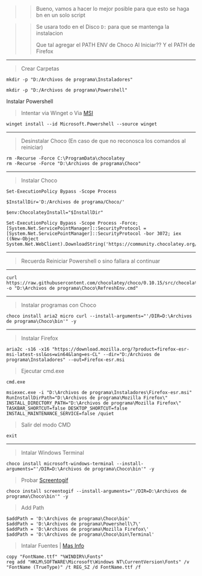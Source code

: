 >> Bueno, vamos a hacer lo mejor posible para que esto se haga bn en un solo script

>> Se usara todo en el Disco `D:` para que se mantenga la instalacion
>>
>> Que tal agregar el PATH ENV de Choco Al Iniciar??
>> Y el PATH de Firefox
---
> Crear Carpetas
```
mkdir -p "D:/Archivos de programa\Instaladores"
```
```
mkdir -p "D:/Archivos de programa\Powershell"
```

Instalar Powershell
> Intentar via Winget o Via [MSI](https://github.com/PowerShell/PowerShell/releases/latest/download/PowerShell-7.3.8-win-x64.msi)
```
winget install --id Microsoft.Powershell --source winget
```

---
> Desinstalar Choco (En caso de que no reconosca los comandos al reiniciar)
```
rm -Recurse -Force C:\ProgramData\chocolatey
rm -Recurse -Force "D:\Archivos de programa\Choco"
```

---
> Instalar Choco
```
Set-ExecutionPolicy Bypass -Scope Process
```
```
$InstallDir='D:/Archivos de programa/Choco/'
```
```
$env:ChocolateyInstall="$InstallDir"
```
```
Set-ExecutionPolicy Bypass -Scope Process -Force; [System.Net.ServicePointManager]::SecurityProtocol = [System.Net.ServicePointManager]::SecurityProtocol -bor 3072; iex ((New-Object System.Net.WebClient).DownloadString('https://community.chocolatey.org/install.ps1'))
```
---
> Recuerda Reiniciar Powershell o sino fallara al continuar
---
```
curl https://raw.githubusercontent.com/chocolatey/choco/0.10.15/src/chocolatey.resources/redirects/RefreshEnv.cmd -o "D:\Archivos de programa\Choco\RefreshEnv.cmd"
```

---
> Instalar programas con Choco
```
choco install aria2 micro curl --install-arguments="'/DIR=D:\Archivos de programa\Choco\bin'" -y
```

---
> Instalar Firefox
```
aria2c -s16 -x16 "https://download.mozilla.org/?product=firefox-esr-msi-latest-ssl&os=win64&lang=es-CL" --dir="D:/Archivos de programa\Instaladores" --out=Firefox-esr.msi
```
> Ejecutar cmd.exe
```
cmd.exe
```
```
msiexec.exe -i "D:\Archivos de programa\Instaladores\Firefox-esr.msi" RunInstallDirPath="D:\Archivos de programa\Mozilla Firefox\" INSTALL_DIRECTORY_PATH="D:\Archivos de programa\Mozilla Firefox\" TASKBAR_SHORTCUT=false DESKTOP_SHORTCUT=false INSTALL_MAINTENANCE_SERVICE=false /quiet
```
> Salir del modo CMD
```
exit
```
---
> Intalar Windows Terminal
```
choco install microsoft-windows-terminal --install-arguments="'/DIR=D:\Archivos de programa\Choco\bin'" -y
```

> Probar [Screentogif](https://www.screentogif.com/)
```
choco install screentogif --install-arguments="'/DIR=D:\Archivos de programa\Choco\bin'" -y
```

> Add Path
```
$addPath = 'D:\Archivos de programa\Choco\bin'
$addPath = 'D:\Archivos de programa\Powershell\7\'
$addPath = 'D:\Archivos de programa\Mozilla Firefox\'
$addPath = 'D:\Archivos de programa\Choco\bin\Terminal'
```

> Intalar Fuentes | [Mas Info](https://msfn.org/board/topic/28300-installing-fonts-temporarly/#comment-194037)
```
copy "FontName.ttf" "%WINDIR%\Fonts"
reg add "HKLM\SOFTWARE\Microsoft\Windows NT\CurrentVersion\Fonts" /v "FontName (TrueType)" /t REG_SZ /d FontName.ttf /f
```
